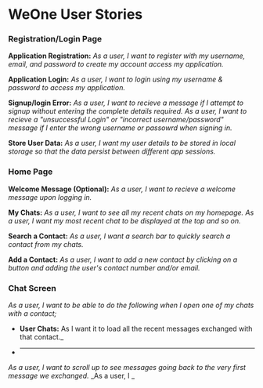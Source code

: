 # WeOne User Stories

### Registration/Login Page

**Application Registration:**
_As a user, I want to register with my username, email, and password to create my account access my application._

**Application Login:**
_As a user, I want to login using my username & password to access my application._

**Signup/login Error:**
_As a user, I want to recieve a message if I attempt to signup without entering the complete details required._
_As a user, I want to recieve a "unsuccessful Login" or "incorrect username/password" message if I enter the wrong username or passowrd when signing in._

**Store User Data:**
_As a user, I want my user details to be stored in local storage so that the data persist between different app sessions._

### Home Page

**Welcome Message (Optional):** 
_As a user, I want to recieve a welcome message upon logging in._

**My Chats:**
_As a user, I want to see all my recent chats on my homepage._
_As a user, I want my most recent chat to be displayed at the top and so on._

**Search a Contact:**
_As a user, I want a search bar to quickly search a contact from my chats._

**Add a Contact:**
_As a user, I want to add a new contact by clicking on a button and adding the user's contact number and/or email._

### Chat Screen
_As a user, I want to be able to do the following when I open one of my chats with a contact;_

- **User Chats:**
As I want it to load all the recent messages exchanged with that contact._

- ****
_As a user, I want to scroll up to see messages going back to the very first message we exchanged._
_As a user, I _

